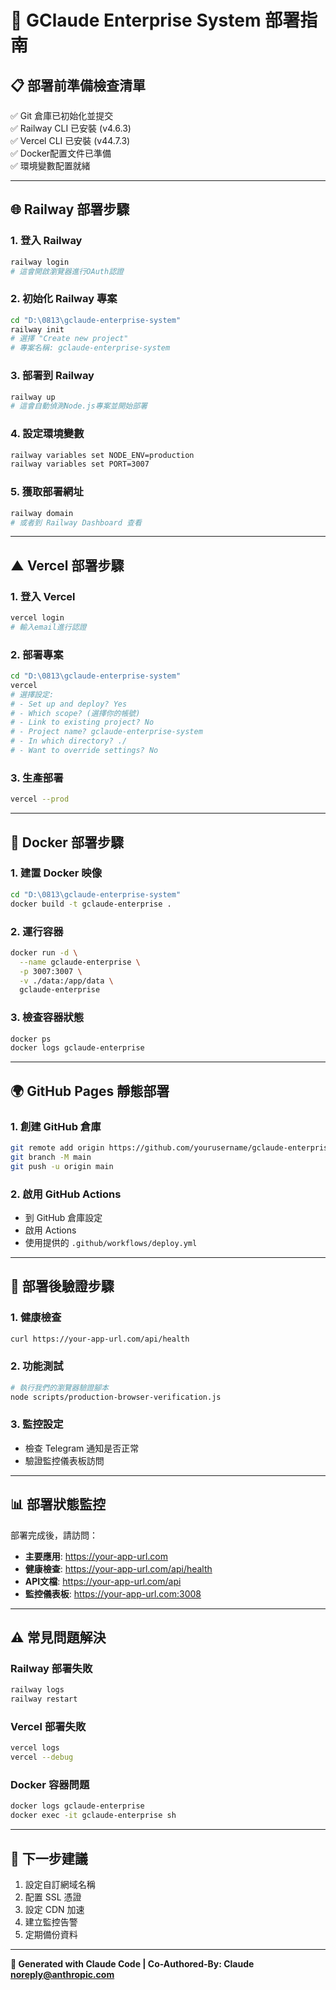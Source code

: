 # 🚀 GClaude Enterprise System 部署指南

## 📋 部署前準備檢查清單

✅ Git 倉庫已初始化並提交  
✅ Railway CLI 已安裝 (v4.6.3)  
✅ Vercel CLI 已安裝 (v44.7.3)  
✅ Docker配置文件已準備  
✅ 環境變數配置就緒  

---

## 🌐 Railway 部署步驟

### 1. 登入 Railway
```bash
railway login
# 這會開啟瀏覽器進行OAuth認證
```

### 2. 初始化 Railway 專案
```bash
cd "D:\0813\gclaude-enterprise-system"
railway init
# 選擇 "Create new project"
# 專案名稱: gclaude-enterprise-system
```

### 3. 部署到 Railway
```bash
railway up
# 這會自動偵測Node.js專案並開始部署
```

### 4. 設定環境變數
```bash
railway variables set NODE_ENV=production
railway variables set PORT=3007
```

### 5. 獲取部署網址
```bash
railway domain
# 或者到 Railway Dashboard 查看
```

---

## ▲ Vercel 部署步驟

### 1. 登入 Vercel
```bash
vercel login
# 輸入email進行認證
```

### 2. 部署專案
```bash
cd "D:\0813\gclaude-enterprise-system"
vercel
# 選擇設定:
# - Set up and deploy? Yes
# - Which scope? (選擇你的帳號)
# - Link to existing project? No
# - Project name? gclaude-enterprise-system
# - In which directory? ./
# - Want to override settings? No
```

### 3. 生產部署
```bash
vercel --prod
```

---

## 🐳 Docker 部署步驟

### 1. 建置 Docker 映像
```bash
cd "D:\0813\gclaude-enterprise-system"
docker build -t gclaude-enterprise .
```

### 2. 運行容器
```bash
docker run -d \
  --name gclaude-enterprise \
  -p 3007:3007 \
  -v ./data:/app/data \
  gclaude-enterprise
```

### 3. 檢查容器狀態
```bash
docker ps
docker logs gclaude-enterprise
```

---

## 🌍 GitHub Pages 靜態部署

### 1. 創建 GitHub 倉庫
```bash
git remote add origin https://github.com/yourusername/gclaude-enterprise-system.git
git branch -M main
git push -u origin main
```

### 2. 啟用 GitHub Actions
- 到 GitHub 倉庫設定
- 啟用 Actions
- 使用提供的 `.github/workflows/deploy.yml`

---

## 🔧 部署後驗證步驟

### 1. 健康檢查
```bash
curl https://your-app-url.com/api/health
```

### 2. 功能測試
```bash
# 執行我們的瀏覽器驗證腳本
node scripts/production-browser-verification.js
```

### 3. 監控設定
- 檢查 Telegram 通知是否正常
- 驗證監控儀表板訪問

---

## 📊 部署狀態監控

部署完成後，請訪問：

- **主要應用**: https://your-app-url.com
- **健康檢查**: https://your-app-url.com/api/health  
- **API文檔**: https://your-app-url.com/api
- **監控儀表板**: https://your-app-url.com:3008

---

## ⚠️ 常見問題解決

### Railway 部署失敗
```bash
railway logs
railway restart
```

### Vercel 部署失敗
```bash
vercel logs
vercel --debug
```

### Docker 容器問題
```bash
docker logs gclaude-enterprise
docker exec -it gclaude-enterprise sh
```

---

## 🎯 下一步建議

1. 設定自訂網域名稱
2. 配置 SSL 憑證
3. 設定 CDN 加速
4. 建立監控告警
5. 定期備份資料

---

**🤖 Generated with Claude Code | Co-Authored-By: Claude <noreply@anthropic.com>**